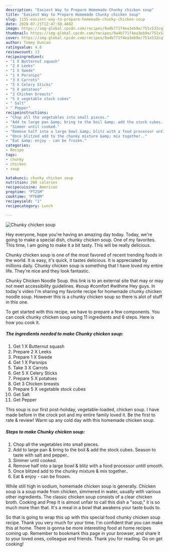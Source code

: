 ```yaml
---
description: "Easiest Way to Prepare Homemade Chunky chicken soup"
title: "Easiest Way to Prepare Homemade Chunky chicken soup"
slug: 1155-easiest-way-to-prepare-homemade-chunky-chicken-soup
date: 2020-07-21T12:47:58.468Z
image: https://img-global.cpcdn.com/recipes/9a4b771f4ea3eb9e/751x532cq70/chunky-chicken-soup-recipe-main-photo.jpg
thumbnail: https://img-global.cpcdn.com/recipes/9a4b771f4ea3eb9e/751x532cq70/chunky-chicken-soup-recipe-main-photo.jpg
cover: https://img-global.cpcdn.com/recipes/9a4b771f4ea3eb9e/751x532cq70/chunky-chicken-soup-recipe-main-photo.jpg
author: Tommy Duncan
ratingvalue: 4.6
reviewcount: 13
recipeingredient:
- "1 X Butternut squash"
- "2 X Leeks"
- "1 X Swede"
- "1 X Parsnips"
- "3 X Carrots"
- "5 X Celery Sticks"
- "5 X potatoes"
- "3 Chicken breasts"
- "5 X vegetable stock cubes"
- " Salt"
- " Pepper"
recipeinstructions:
- "Chop all the vegetables into small pieces."
- "Add to large pan &amp; bring to the boil &amp; add the stock cubes. Season to taste with salt and pepper.."
- "Simmer until cooked."
- "Remove half into a large bowl &amp; blitz with a food processor untill smooth."
- "Once blitzed add to the chunky mixture &amp; mix together.."
- "Eat &amp; enjoy - can be frozen."
categories:
- Recipe
tags:
- chunky
- chicken
- soup

katakunci: chunky chicken soup 
nutrition: 268 calories
recipecuisine: American
preptime: "PT25M"
cooktime: "PT60M"
recipeyield: "1"
recipecategory: Lunch

---
```



![Chunky chicken soup](https://img-global.cpcdn.com/recipes/9a4b771f4ea3eb9e/751x532cq70/chunky-chicken-soup-recipe-main-photo.jpg)

Hey everyone, hope you're having an amazing day today. Today, we're going to make a special dish, chunky chicken soup. One of my favorites. This time, I am going to make it a bit tasty. This will be really delicious.

Chunky chicken soup is one of the most favored of recent trending foods in the world. It is easy, it's quick, it tastes delicious. It is appreciated by millions daily. Chunky chicken soup is something that I have loved my entire life. They're nice and they look fantastic.

Chunky Chicken Noodle Soup. this link is to an external site that may or may not meet accessibility guidelines. #soup #comfort #withme Hey guys. In today&#39;s video I&#39;m sharing my favorite recipe for homemade chunky chicken noodle soup. However this is a chunky chicken soup so there is alot of stuff in this one.


To get started with this recipe, we have to prepare a few components. You can cook chunky chicken soup using 11 ingredients and 6 steps. Here is how you cook it.

<!--inarticleads1-->

##### The ingredients needed to make Chunky chicken soup:

1. Get 1 X Butternut squash
1. Prepare 2 X Leeks
1. Prepare 1 X Swede
1. Get 1 X Parsnips
1. Take 3 X Carrots
1. Get 5 X Celery Sticks
1. Prepare 5 X potatoes
1. Get 3 Chicken breasts
1. Prepare 5 X vegetable stock cubes
1. Get  Salt
1. Get  Pepper


This soup is our first post-holiday, vegetable-loaded, chicken soup. I have made before in the crock pot and my entire family loved it. Be the first to rate &amp; review! Warm up any cold day with this homemade chicken soup. 

<!--inarticleads2-->

##### Steps to make Chunky chicken soup:

1. Chop all the vegetables into small pieces.
1. Add to large pan &amp; bring to the boil &amp; add the stock cubes. Season to taste with salt and pepper..
1. Simmer until cooked.
1. Remove half into a large bowl &amp; blitz with a food processor untill smooth.
1. Once blitzed add to the chunky mixture &amp; mix together..
1. Eat &amp; enjoy - can be frozen.


While still high in sodium, homemade chicken soup is generally. Chicken soup is a soup made from chicken, simmered in water, usually with various other ingredients. The classic chicken soup consists of a clear chicken broth. Cooking and Prep It is almost unfair to call this dish a &#34;soup,&#34; it is so much more than that. It&#39;s a meal in a bowl that awakens your taste buds to. 

So that is going to wrap this up with this special food chunky chicken soup recipe. Thank you very much for your time. I'm confident that you can make this at home. There is gonna be more interesting food at home recipes coming up. Remember to bookmark this page in your browser, and share it to your loved ones, colleague and friends. Thank you for reading. Go on get cooking!
